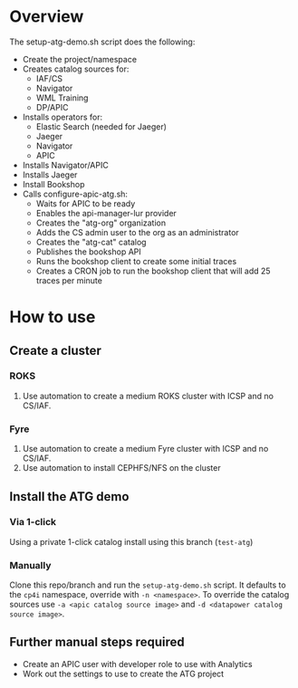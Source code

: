 # Overview
The setup-atg-demo.sh script does the following:
- Create the project/namespace
- Creates catalog sources for:
  - IAF/CS
  - Navigator
  - WML Training
  - DP/APIC
- Installs operators for:
  - Elastic Search (needed for Jaeger)
  - Jaeger
  - Navigator
  - APIC
- Installs Navigator/APIC
- Installs Jaeger
- Install Bookshop
- Calls configure-apic-atg.sh:
  - Waits for APIC to be ready
  - Enables the api-manager-lur provider
  - Creates the "atg-org" organization
  - Adds the CS admin user to the org as an administrator
  - Creates the "atg-cat" catalog
  - Publishes the bookshop API
  - Runs the bookshop client to create some initial traces
  - Creates a CRON job to run the bookshop client that will add 25 traces per minute

# How to use
## Create a cluster
### ROKS
1) Use automation to create a medium ROKS cluster with ICSP and no CS/IAF.
### Fyre
1) Use automation to create a medium Fyre cluster with ICSP and no CS/IAF.
2) Use automation to install CEPHFS/NFS on the cluster

## Install the ATG demo
### Via 1-click
Using a private 1-click catalog install using this branch (`test-atg`)

### Manually
Clone this repo/branch and run the `setup-atg-demo.sh` script. It defaults to the `cp4i` namespace,
override with `-n <namespace>`. To override the catalog sources use `-a <apic catalog source image>`
and `-d <datapower catalog source image>`.

## Further manual steps required
- Create an APIC user with developer role to use with Analytics
- Work out the settings to use to create the ATG project
